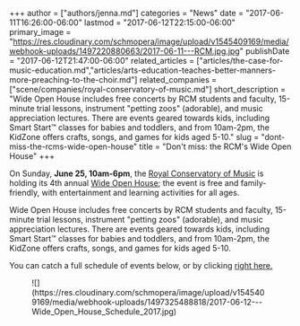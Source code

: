 +++
author = ["authors/jenna.md"]
categories = "News"
date = "2017-06-11T16:26:00-06:00"
lastmod = "2017-06-12T22:15:00-06:00"
primary_image = "https://res.cloudinary.com/schmopera/image/upload/v1545409169/media/webhook-uploads/1497220880663/2017-06-11---RCM.jpg.jpg"
publishDate = "2017-06-12T21:47:00-06:00"
related_articles = ["articles/the-case-for-music-education.md","articles/arts-education-teaches-better-manners-more-preaching-to-the-choir.md"]
related_companies = ["scene/companies/royal-conservatory-of-music.md"]
short_description = "Wide Open House includes free concerts by RCM students and faculty, 15-minute trial lessons, instrument &quot;petting zoos&quot; (adorable), and music appreciation lectures. There are events geared towards kids, including Smart Start™ classes for babies and toddlers, and from 10am-2pm, the KidZone offers crafts, songs, and games for kids aged 5-10."
slug = "dont-miss-the-rcms-wide-open-house"
title = "Don&#039;t miss: the RCM&#039;s Wide Open House"
+++

On Sunday, **June 25, 10am-6pm**, the [Royal Conservatory of Music](/scene/companies/royal-conservatory-of-music/) is holding its 4th annual [Wide Open House](http://www.rcmusic.ca/wide-open-house); the event is free and family-friendly, with entertainment and learning activities for all ages.

Wide Open House includes free concerts by RCM students and faculty, 15-minute trial lessons, instrument "petting zoos" (adorable), and music appreciation lectures. There are events geared towards kids, including Smart Start™ classes for babies and toddlers, and from 10am-2pm, the KidZone offers crafts, songs, and games for kids aged 5-10. 

You can catch a full schedule of events below, or by clicking [right here.](http://www.rcmusic.ca/sites/default/files/files/Wide_Open_House_Schedule_2017_v7_REV.pdf)

<figure data-type="image">
![](https://res.cloudinary.com/schmopera/image/upload/v1545409169/media/webhook-uploads/1497325488818/2017-06-12---Wide_Open_House_Schedule_2017.jpg)
</figure>
